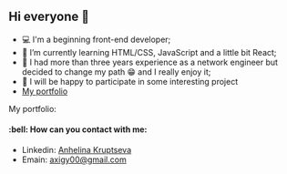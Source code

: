 <h2> Hi everyone 👋  </h2>
<ul>
  <li>💻 I'm a beginning front-end developer;  </li>
  <li>🌱 I’m currently learning HTML/CSS, JavaScript and a little bit React; </li>
  <li> 🤔 I had more than three years experience as a network engineer but decided to change my path 😁 and I really enjoy it; </li>
  <li> 👯 I will be happy to participate in some interesting project </li>
  <li><a href="https://luminous-khapse-f7d9c4.netlify.app" target="_blank">My portfolio</a></li>
</ul>
My portfolio:
<h4>:bell: How can you contact with me:</h4>
<ul>
  <li>Linkedin: <a href="https://www.linkedin.com/in/anhelina-kruptseva/" target="_blank">Anhelina Kruptseva</a></li>
  <li>Emain: <a href="mailto:axigy00@gmail.com"target="_blank">axigy00@gmail.com</a> </li>
</ul>
